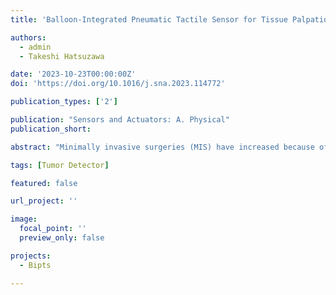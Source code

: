 ```yaml
---
title: 'Balloon-Integrated Pneumatic Tactile Sensor for Tissue Palpation in Minimally Invasive Surgery'

authors:
  - admin
  - Takeshi Hatsuzawa

date: '2023-10-23T00:00:00Z'
doi: 'https://doi.org/10.1016/j.sna.2023.114772'

publication_types: ['2']

publication: "Sensors and Actuators: A. Physical"
publication_short: 

abstract: "Minimally invasive surgeries (MIS) have increased because of their advantages, such as small incisions, less pain, and short recovery. However, a significant drawback of MIS is the absence of tactile sensation due to the small aperture, which is crucial for tumor palpation during surgeries to determine the resection area. This paper presents a novel tactile sensor specifically designed for tumor localization in MIS. In an ideal scenario, a tactile sensor designed for tumor localization should satisfy the following criteria: (1) flexibility to avoid tissue damage, (2) capability to measure hardness distribution, (3) a small diameter for access through small incisions, and (4) ease of fabrication to enable sensor sterilization. The proposed scope head consists of four balloons connected to a pressure sensor with a 20-mm scope diameter. By measuring the reactive forces resulting from the applied indentation force, the deformable balloons enable the conversion of these forces to internal pressure changes. Leveraging the fact that tumors exhibit greater stiffness than healthy tissue, tumor localization can be achieved by analyzing the information obtained from the internal pressure changes in the four balloons. The balloon materials and shapes were optimized, and detectability was evaluated. The results confirm that tumor models with a diameter above 5 mm are detectable. Furthermore, successful tumor localization was achieved with a phantom test, as evidenced by the generated heat map."

tags: [Tumor Detector]

featured: false

url_project: ''

image:
  focal_point: ''
  preview_only: false

projects:
  - Bipts

---
```


